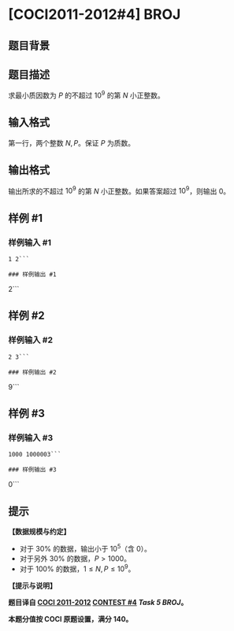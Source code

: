 # [COCI2011-2012#4] BROJ

## 题目背景



## 题目描述

求最小质因数为 $P$ 的不超过 $10^9$ 的第 $N$ 小正整数。

## 输入格式

第一行，两个整数 $N,P$。保证 $P$ 为质数。

## 输出格式

输出所求的不超过 $10^9$ 的第 $N$ 小正整数。如果答案超过 $10^9$，则输出 $0$。

## 样例 #1

### 样例输入 #1
```
1 2```

### 样例输出 #1

```
2```

## 样例 #2

### 样例输入 #2
```
2 3```

### 样例输出 #2

```
9```

## 样例 #3

### 样例输入 #3
```
1000 1000003```

### 样例输出 #3

```
0```

## 提示

**【数据规模与约定】**

- 对于 $30\%$ 的数据，输出小于 $10^5$（含 $0$）。
- 对于另外 $30\%$ 的数据，$P \gt 1000$。
- 对于 $100\%$ 的数据，$1 \le N,P \le 10^9$。

**【提示与说明】**

**题目译自 [COCI 2011-2012](https://hsin.hr/coci/archive/2011_2012/) [CONTEST #4](https://hsin.hr/coci/archive/2011_2012/contest4_tasks.pdf) _Task 5 BROJ_。**

**本题分值按 COCI 原题设置，满分 $140$。**

